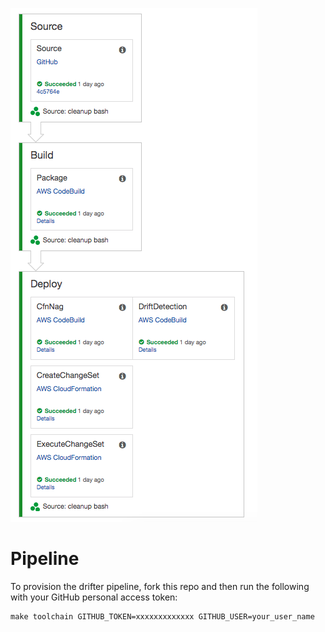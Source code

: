 ![pipeline](pipeline.png)

# Pipeline
To provision the drifter pipeline, fork this repo and then run the following with your GitHub personal access token:

```
make toolchain GITHUB_TOKEN=xxxxxxxxxxxxx GITHUB_USER=your_user_name
```